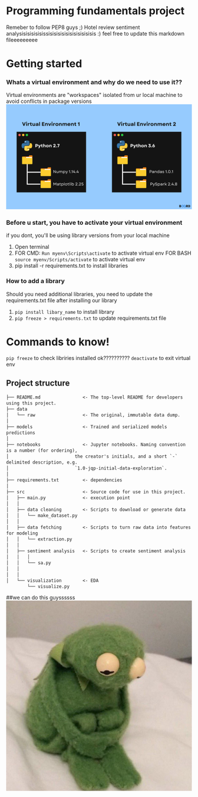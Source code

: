 Programming fundamentals project
==============================

Remeber to follow PEP8 guys ;) 
Hotel review sentiment analysisisisisisissisisisisisisisisisisisis :)
feel free to update this markdown fileeeeeeeee

# Getting started 
### Whats a virtual environment and why do we need to use it??
Virtual environments are "workspaces" isolated from ur local machine to avoid conflicts in package versions
![Alt text](image-1.png)

### Before u start, you have to activate your virtual environment 
if you dont, you'll be using library versions from your local machine
1. Open terminal
2. FOR CMD: ``Run myenv\Scripts\activate`` to activate virtual env 
    FOR BASH ``source myenv/Scripts/activate`` to activate virtual env
3. pip install -r requirements.txt to install libraries 

### How to add a library
Should you need additional libraries, you need to update the requirements.txt file after installing our library
1. ``pip install libary_name`` to install library
2. ``pip freeze > requirements.txt`` to update requirements.txt file

# Commands to know!
``pip freeze`` to check libriries installed ok??????????
``deactivate`` to exit virtual env


Project structure
------------

    ├── README.md                <- The top-level README for developers using this project.
    ├── data
    │   └── raw                  <- The original, immutable data dump.
    │
    ├── models                   <- Trained and serialized models predictions
    │
    ├── notebooks                <- Jupyter notebooks. Naming convention is a number (for ordering),
    │                         the creator's initials, and a short `-` delimited description, e.g.
    │                         `1.0-jqp-initial-data-exploration`.
    │
    ├── requirements.txt         <- dependencies
    │
    ├── src                      <- Source code for use in this project.
    │   ├── main.py              <- execution point
    │   │
    │   ├── data cleaning        <- Scripts to download or generate data
    │   │   └── make_dataset.py
    │   │
    │   ├── data fetching        <- Scripts to turn raw data into features for modeling
    │   │   └── extraction.py
    │   │
    │   ├── sentiment analysis   <- Scripts to create sentiment analysis
    │   │   │                 
    │   │   └── sa.py
    │   │   
    │   │
    │   └── visualization        <- EDA
            └── visualize.py

##we can do this guyssssss
![Alt text](image-2.png)